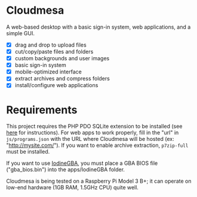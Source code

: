 # Cloudmesa

A web-based desktop with a basic sign-in system, web applications, and a simple GUI.

- [x] drag and drop to upload files
- [x] cut/copy/paste files and folders
- [x] custom backgrounds and user images
- [x] basic sign-in system
- [x] mobile-optimized interface
- [x] extract archives and compress folders
- [x] install/configure web applications

# Requirements

This project requires the PHP PDO SQLite extension to be installed (see [here](https://www.php.net/manual/en/pdo.installation.php) for instructions).
For web apps to work properly, fill in the "url" in ```js/programs.json``` with the URL where Cloudmesa will be hosted (ex: "http://mysite.com/").
If you want to enable archive extraction, ```p7zip-full``` must be installed.

If you want to use [IodineGBA](https://github.com/taisel/IodineGBA), you must place a GBA BIOS file ("gba_bios.bin") into the apps/IodineGBA folder.

Cloudmesa is being tested on a Raspberry Pi Model 3 B+; it can operate on low-end hardware (1GB RAM, 1.5GHz CPU) quite well.
